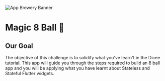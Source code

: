 ![App Brewery Banner](https://github.com/londonappbrewery/Images/blob/master/AppBreweryBanner.png)


# Magic 8 Ball 🎱

## Our Goal

The objective of this challenge is to solidify what you've learn't in the Dicee tutorial. This app will guide you through the steps required to build an 8 ball app and you will be applying what you have learnt about Stateless and Stateful Flutter widgets.
